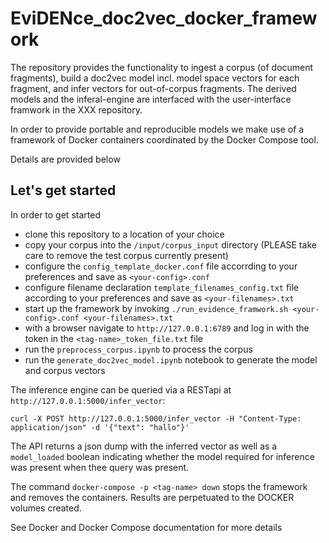 # EviDENce_doc2vec_docker_framework

The repository provides the functionality to ingest a corpus (of document fragments), build a doc2vec model incl. model space vectors for each fragment, and infer vectors for out-of-corpus fragments. The derived models and the inferal-engine are interfaced with the user-interface framwork in the XXX repository.

In order to provide portable and reproducible models we make use of a framework of Docker containers coordinated by the Docker Compose tool.

Details are provided below

## Let's get started
In order to get started
- clone this repository to a location of your choice
- copy your corpus into the `/input/corpus_input` directory (PLEASE take care to remove the test corpus currently present)
- configure the `config_template_docker.conf` file accorrding to your preferences and save as `<your-config>.conf`
- configure filename declaration `template_filenames_config.txt` file according to your preferences and save as `<your-filenames>.txt`
- start up the framework by invoking `./run_evidence_framwork.sh <your-config>.conf <your-filenames>.txt`
- with a browser navigate to `http://127.0.0.1:6789` and log in with the token in the `<tag-name>_token_file.txt` file
- run the `preprocess_corpus.ipynb` to process the corpus
- run the `generate_doc2vec_model.ipynb` notebook to generate the model and corpus vectors

The inference engine can be queried via a RESTapi at `http://127.0.0.1:5000/infer_vector`:

    curl -X POST http://127.0.0.1:5000/infer_vector -H "Content-Type: application/json" -d '{"text": "hallo"}'

The API returns a json dump with the inferred vector as well as a `model_loaded` boolean indicating whether the model required for inference was present when thee query was present.

The command `docker-compose -p <tag-name> down`
stops the framework and removes the containers. Results are perpetuated to the DOCKER volumes created.

See Docker and Docker Compose documentation for more details
